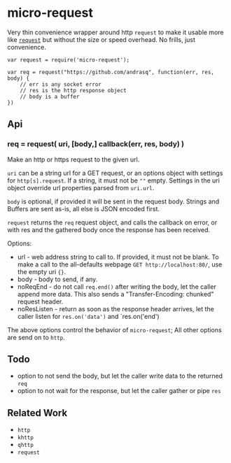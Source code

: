 micro-request
=============

Very thin convenience wrapper around http `request` to make it usable more like
[`request`](https://npmjs.com/package/request) but without the size or speed overhead.
No frills, just convenience.

    var request = require('micro-request');

    var req = request("https://github.com/andrasq", function(err, res, body) {
        // err is any socket error
        // res is the http response object
        // body is a buffer
    })


Api
---

### req = request( uri, [body,] callback(err, res, body) )

Make an http or https request to the given url.

`uri` can be a string url for a GET request, or an options object with settings for
`http[s].request`.  If a string, it must not be `""` empty.  Settings in the uri
object override url properties parsed from `uri.url`.

`body` is optional, if provided it will be sent in the request body.  Strings and Buffers
are sent as-is, all else is JSON encoded first.

`request` returns the `req` request object, and calls the callback on error, or with res
and the gathered body once the response has been received.


Options:

- url - web address string to call to.  If provided, it must not be blank.  To make a call
  to the all-defaults webpage `GET http://localhost:80/`, use the empty uri `{}`.
- body - body to send, if any.
- noReqEnd - do not call `req.end()` after writing the body, let the caller append more data.
  This also sends a "Transfer-Encoding: chunked" request header.
- noResListen - return as soon as the response header arrives, let the caller listen for
  `res.on('data')` and `res.on('end')

The above options control the behavior of `micro-request`; All other options are send
on to `http`.


Todo
----

- option to not send the body, but let the caller write data to the returned `req`
- option to not wait for the response, but let the caller gather or pipe `res`


Related Work
------------

- `http`
- `khttp`
- `qhttp`
- `request`
